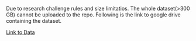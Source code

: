Due to research challenge rules and size limitatios. The whole dataset(>300 GB) cannot be uploaded to the repo. Following is the link to google drive containing the dataset.

[Link to Data](https://drive.google.com/drive/u/1/folders/144cpKS9PFe1wCXuQEsbvuFk6L1gV67gu)
